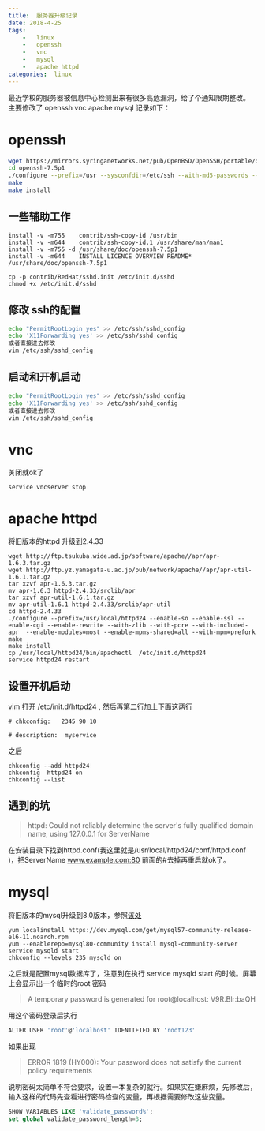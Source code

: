 ```yaml
---
title:  服务器升级记录
date: 2018-4-25 
tags:
    -   linux
    -   openssh
    -   vnc
    -   mysql
    -   apache httpd
categories:  linux
---
```

 最近学校的服务器被信息中心检测出来有很多高危漏洞，给了个通知限期整改。
 主要修改了 
 openssh
 vnc
 apache
 mysql
 记录如下：
 
 # openssh
 
 

``` bash
wget https://mirrors.syringanetworks.net/pub/OpenBSD/OpenSSH/portable/openssh-7.5p1.tar.gz
cd openssh-7.5p1 
./configure --prefix=/usr --sysconfdir=/etc/ssh --with-md5-passwords --with-pam --with-zlib --with-openssl-includes=/usr --with-privsep-path=/var/lib/sshd 
make 
make install
```
## 一些辅助工作
```
install -v -m755    contrib/ssh-copy-id /usr/bin 
install -v -m644    contrib/ssh-copy-id.1 /usr/share/man/man1 
install -v -m755 -d /usr/share/doc/openssh-7.5p1 
install -v -m644    INSTALL LICENCE OVERVIEW README* /usr/share/doc/openssh-7.5p1 

cp -p contrib/RedHat/sshd.init /etc/init.d/sshd 
chmod +x /etc/init.d/sshd 
 ```
 
## 修改 ssh的配置
``` bash
echo "PermitRootLogin yes" >> /etc/ssh/sshd_config
echo 'X11Forwarding yes' >> /etc/ssh/sshd_config 
或者直接进去修改
vim /etc/ssh/sshd_config 
```

## 启动和开机启动
``` bash
echo "PermitRootLogin yes" >> /etc/ssh/sshd_config
echo 'X11Forwarding yes' >> /etc/ssh/sshd_config 
或者直接进去修改
vim /etc/ssh/sshd_config 
```
 

# vnc   

关闭就ok了

```service vncserver stop```

# apache httpd
将旧版本的httpd 升级到2.4.33

 
```shell
wget http://ftp.tsukuba.wide.ad.jp/software/apache//apr/apr-1.6.3.tar.gz
wget http://ftp.yz.yamagata-u.ac.jp/pub/network/apache//apr/apr-util-1.6.1.tar.gz
tar xzvf apr-1.6.3.tar.gz
mv apr-1.6.3 httpd-2.4.33/srclib/apr
tar xzvf apr-util-1.6.1.tar.gz 
mv apr-util-1.6.1 httpd-2.4.33/srclib/apr-util
cd httpd-2.4.33
./configure --prefix=/usr/local/httpd24 --enable-so --enable-ssl --enable-cgi --enable-rewrite --with-zlib --with-pcre --with-included-apr  --enable-modules=most --enable-mpms-shared=all --with-mpm=prefork
make
make install
cp /usr/local/httpd24/bin/apachectl  /etc/init.d/httpd24
service httpd24 restart
```
## 设置开机启动
vim 打开 /etc/init.d/httpd24 , 然后再第二行加上下面这两行
```
# chkconfig:   2345 90 10

# description:  myservice
```
之后
```
chkconfig --add httpd24
chkconfig  httpd24 on  
chkconfig --list 
```
## 遇到的坑
> httpd: Could not reliably determine the server's fully qualified domain name, using 127.0.0.1 for ServerName

在安装目录下找到httpd.conf(我这里就是/usr/local/httpd24/conf/httpd.conf )，把ServerName www.example.com:80 前面的#去掉再重启就ok了。

 # mysql
 将旧版本的mysql升级到8.0版本，参照[该处](https://www.if-not-true-then-false.com/2010/install-mysql-on-fedora-centos-red-hat-rhel/)
 ```
 yum localinstall https://dev.mysql.com/get/mysql57-community-release-el6-11.noarch.rpm
 yum --enablerepo=mysql80-community install mysql-community-server
 service mysqld start
 chkconfig --levels 235 mysqld on
 ```
 之后就是配置mysql数据库了，注意到在执行 service mysqld start 的时候。屏幕上会显示出一个临时的root 密码 
 >A temporary password is generated for root@localhost: V9R.Blr:baQH
 
 用这个密码登录后执行
 

``` bash
ALTER USER 'root'@'localhost' IDENTIFIED BY 'root123'
```

如果出现
>ERROR 1819 (HY000): Your password does not satisfy the current policy requirements

说明密码太简单不符合要求，设置一本复杂的就行。如果实在嫌麻烦，先修改后，输入这样的代码先查看进行密码检查的变量，再根据需要修改这些变量。

``` sql
SHOW VARIABLES LIKE 'validate_password%'; 
set global validate_password_length=3;  
```


 
 
 
